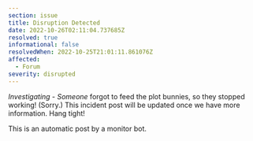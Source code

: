 ```yaml
---
section: issue
title: Disruption Detected
date: 2022-10-26T02:11:04.737685Z
resolved: true
informational: false
resolvedWhen: 2022-10-25T21:01:11.861076Z
affected:
  - Forum
severity: disrupted
---
```

*Investigating* - _Someone_ forgot to feed the plot bunnies, so they stopped working! (Sorry.) This incident post will be updated once we have more information. Hang tight!

This is an automatic post by a monitor bot.
        